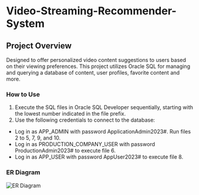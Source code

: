 # Video-Streaming-Recommender-System

## Project Overview

Designed to offer personalized video content suggestions to users based on their viewing preferences. This project utilizes Oracle SQL for managing and querying a database of content, user profiles, favorite content and more.

### How to Use

1. Execute the SQL files in Oracle SQL Developer sequentially, starting with the lowest number indicated in the file prefix.
2. Use the following credentials to connect to the database:

- Log in as APP_ADMIN with password ApplicationAdmin2023#. Run files 2 to 5, 7, 9, and 10.
- Log in as PRODUCTION_COMPANY_USER with password ProductionAdmin2023# to execute file 6.
- Log in as APP_USER with password AppUser2023# to execute file 8.

### ER Diagram

![ER Diagram](ER-Diagram.png)
